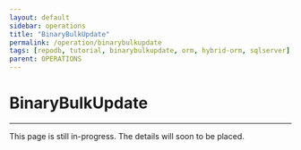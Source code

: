 ```yaml
---
layout: default
sidebar: operations
title: "BinaryBulkUpdate"
permalink: /operation/binarybulkupdate
tags: [repodb, tutorial, binarybulkupdate, orm, hybrid-orm, sqlserver]
parent: OPERATIONS
---
```


# BinaryBulkUpdate

---

This page is still in-progress. The details will soon to be placed.